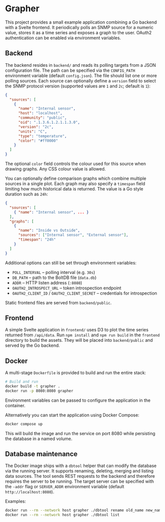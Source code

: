 # Grapher

This project provides a small example application combining a Go backend with a Svelte frontend.
It periodically polls an SNMP source for a numeric value, stores it as a time series and exposes
a graph to the user. OAuth2 authentication can be enabled via environment variables.

## Backend

The backend resides in `backend/` and reads its polling targets from a JSON configuration file.
The path can be specified via the `CONFIG_PATH` environment variable (default `config.json`).
The file should list one or more polling sources. Each source can optionally define a `version` field to select the SNMP protocol version (supported values are `1` and `2c`; default is `1`):

```json
{
  "sources": [
    {
      "name": "Internal sensor",
      "host": "localhost",
      "community": "public",
      "oid": ".1.3.6.1.2.1.1.3.0",
      "version": "2c",
      "units": "C",
      "type": "temperature",
      "color": "#ff0000"
    }
  ]
}
```
The optional `color` field controls the colour used for this source when drawing graphs.
Any CSS colour value is allowed.

You can optionally define comparison graphs which combine multiple sources in a
single plot. Each graph may also specify a `timespan` field limiting how much
historical data is returned. The value is a Go style duration such as `24h`:

```json
{
  "sources": [
    { "name": "Internal sensor", ... }
  ],
  "graphs": [
    {
      "name": "Inside vs Outside",
      "sources": ["Internal sensor", "External sensor"],
      "timespan": "24h"
    }
  ]
}
```

Additional options can still be set through environment variables:

- `POLL_INTERVAL` – polling interval (e.g. `30s`)
- `DB_PATH` – path to the BoltDB file (`data.db`)
- `ADDR` – HTTP listen address (`:8080`)
- `OAUTH2_INTROSPECT_URL` – token introspection endpoint
- `OAUTH2_CLIENT_ID` / `OAUTH2_CLIENT_SECRET` – credentials for introspection

Static frontend files are served from `backend/public`.

## Frontend

A simple Svelte application in `frontend/` uses D3 to plot the time series returned from `/api/data`.
Run `npm install` and `npm run build` in the `frontend` directory to build the assets. They will be
placed into `backend/public` and served by the Go backend.

## Docker

A multi-stage `Dockerfile` is provided to build and run the entire stack:

```sh
# Build and run
docker build -t grapher .
docker run -p 8080:8080 grapher
```

Environment variables can be passed to configure the application in the container.


Alternatively you can start the application using Docker Compose:

```sh
docker compose up
```

This will build the image and run the service on port 8080 while persisting the database in a named volume.

## Database maintenance

The Docker image ships with a `dbtool` helper that can modify the database via the running server. It supports renaming, deleting, merging and listing data sources. The tool sends REST requests to the backend and therefore requires the server to be running. The target server can be specified with the `-addr` flag or `SERVER_ADDR` environment variable (default `http://localhost:8080`).

Examples:

```sh
docker run --rm --network host grapher ./dbtool rename old_name new_name
docker run --rm --network host grapher ./dbtool list
```

